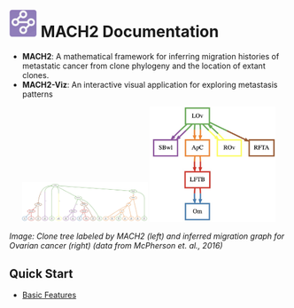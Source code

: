 <!-- markdownlint-disable MD033 -->
<!-- markdownlint-disable MD036 -->
<!-- markdownlint-disable MD045 -->

# <img src="assets/favicon.ico" height="50"></img> MACH2 Documentation

- **MACH2**: A mathematical framework for inferring migration histories of metastatic cancer from clone phylogeny and the location of extant clones.
- **MACH2-Viz**: An interactive visual application for exploring metastasis patterns

<p align="center">
  <img src="assets/clonal.jpeg" alt="First Image" width="45%" />
  <img src="assets/migration.jpeg" alt="Second Image" width="45%" />
</p>

*Image: Clone tree labeled by MACH2 (left) and inferred migration graph for Ovarian cancer (right) (data from McPherson et. al., 2016)*

## Quick Start

- [Basic Features](feature.md)